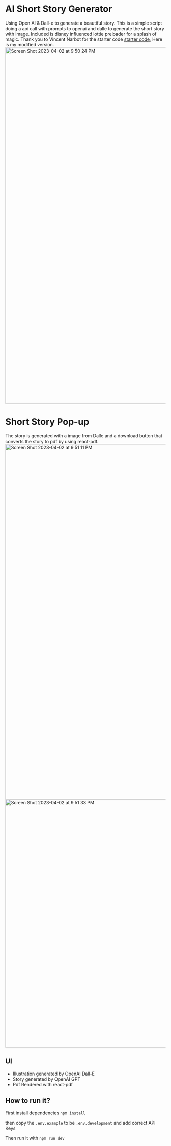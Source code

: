 # AI Short Story Generator

Using Open AI & Dall-e to generate a beautiful story. This is a simple script doing a api call with prompts to openai and dalle to generate the short story with image. Included is disney influenced lottie preloader for a splash of magic. 
Thank you to Vincent Narbot for the starter code [starter code](https://github.com/VincentNarbot/ai-story), Here is my modified version.  
<img width="1117" alt="Screen Shot 2023-04-02 at 9 50 24 PM" src="https://user-images.githubusercontent.com/114783191/229394038-faed15af-f664-44ba-b29b-bb5e7b3305a5.png">

# Short Story Pop-up

The story is generated with a image from Dalle and a download button that converts the story to pdf by using react-pdf. 
<img width="1114" alt="Screen Shot 2023-04-02 at 9 51 11 PM" src="https://user-images.githubusercontent.com/114783191/229394044-0893ab52-8ae5-4415-b9c5-3359cbce5cee.png">
<img width="779" alt="Screen Shot 2023-04-02 at 9 51 33 PM" src="https://user-images.githubusercontent.com/114783191/229394050-444521e9-25ea-4fec-b57c-a2f0cefcd7ad.png">

## UI

- Illustration generated by OpenAI Dall-E
- Story generated by OpenAI GPT
- Pdf Rendered with react-pdf

## How to run it?

First install dependencies
`npm install`

then copy the `.env.example` to be `.env.development` and add correct API Keys

Then run it with
`npm run dev`
